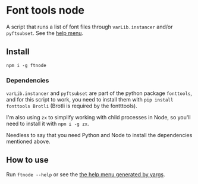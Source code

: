 # Font tools node

A script that runs a list of font files through `varLib.instancer` and/or `pyftsubset`. See the [help menu](help.txt).

## Install

`npm i -g ftnode`

### Dependencies

`varLib.instancer` and `pyftsubset` are part of the python package `fonttools`, and for this script to work, you need to install them with `pip install fonttools Brotli` (Brotli is required by the fontttools).

I'm also using `zx` to simplify working with child processes in Node, so you'll need to install it with `npm i -g zx`.

Needless to say that you need Python and Node to install the dependencies mentioned above.

## How to use

Run `ftnode --help` or see the [the help menu generated by yargs](help.txt).
